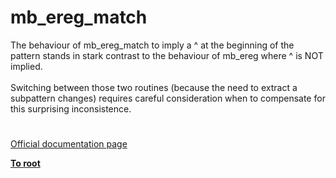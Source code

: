 # mb_ereg_match




<div class="phpcode"><span class="html">
The behaviour of mb_ereg_match to imply a ^ at the beginning of the pattern stands in stark contrast to the behaviour of mb_ereg where ^ is NOT implied.<br><br>Switching between those two routines (because the need to extract a subpattern changes) requires careful consideration when to compensate for this surprising inconsistence.</span>
</div>
  

#

[Official documentation page](https://www.php.net/manual/en/function.mb-ereg-match.php)

**[To root](/README.md)**